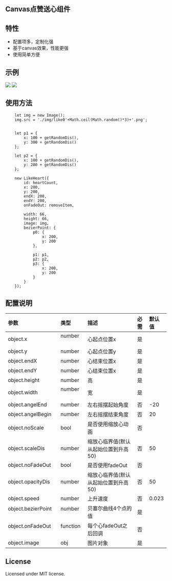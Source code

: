 

## Canvas点赞送心组件


## 特性

* 配置项多，定制化强
* 基于canvas效果，性能更强
* 使用简单方便



## 示例

<img src="https://oc5n93kni.qnssl.com/pullrefresh3.gif"/>
<img src="https://oc5n93kni.qnssl.com/1492435681.png"/>

## 使用方法

```
    let img = new Image();
    img.src = './img/like0'+Math.ceil(Math.random()*3)+'.png';


    let p1 = {
        x: 100 + getRandomDis(),
        y: 300 + getRandomDis()
    };

    let p2 = {
        x: 100 + getRandomDis(),
        y: 200 + getRandomDis()
    };

    new LikeHeart({
        id: heartCount,
        x: 200,
        y: 200,
        endX: 200,
        endY: 200,
        onFadeOut: removeItem,

        width: 66,
        height: 66,
        image: img,
        bezierPoint: {
            p0: {
                x: 200,
                y: 200
            },

            p1: p1,
            p2: p2,
            p3: {
                x: 200,
                y: 200
            }
        }
    });
```

## 配置说明
| 参数     | 类型     | 描述 | 必需 | 默认值 |
| :------------- | :------------- | :------------- | :------------- | :------------- |
| object.x         | number      | 心起点位置x | 是 |  |
| object.y         | number      | 心起点位置y | 是 |  |
| object.endX         | number      | 心结束位置x | 是 | |
| object.endY         | number      | 心结束位置x | 是 |  |
| object.height         | number      | 高 | 是 |  |
| object.width         | number      | 宽 | 是 |  |
| object.angelEnd         | number      | 左右摇摆起始角度 | 否 | -20 |
| object.angelBegin         | number      | 左右摇摆结束角度 | 否 | 20 |
| object.noScale         | bool   | 是否使用缩放心动画 | 否 |  |
| object.scaleDis         | number      | 缩放心临界值(默认从起始位置到升高50) | 否 | 50 |
| object.noFadeOut         | bool      | 是否使用fadeOut | 否 |  |
| object.opacityDis         | number      | 缩放心临界值(默认从起始位置到升高50) | 否 | 50 |
| object.speed         | number      | 上升速度 | 否 | 0.023 |
| object.bezierPoint         | number      | 贝塞尔曲线4个点的值 | 是 |  |
| object.onFadeOut         | function      | 每个心fadeOut之后回调 | 否 |  |
| object.image         | obj      | 图片对象 | 是 |  |


## License
Licensed under MIT license.
